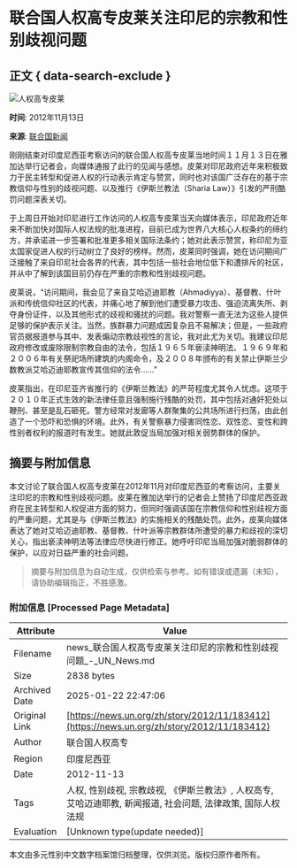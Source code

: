 # 联合国人权高专皮莱关注印尼的宗教和性别歧视问题

## 正文 { data-search-exclude }


![人权高专皮莱](https://global.unitednations.entermediadb.net/assets/mediadb/services/module/asset/downloads/preset/assets/2012/10/15788/image1170x530cropped.jpg)

**时间**: 2012年11月13日

**来源**: [联合国新闻](https://news.un.org/zh/story/2012/11/183412)

刚刚结束对印度尼西亚考察访问的联合国人权高专皮莱当地时间１１月１３日在雅加达举行记者会，向媒体通报了此行的见闻与感想。皮莱对印尼政府近年来积极致力于民主转型和促进人权的行动表示肯定与赞赏，同时也对该国广泛存在的基于宗教信仰与性别的歧视问题、以及推行《伊斯兰教法（Sharia Law）》引发的严刑酷罚问题深表关切。

于上周日开始对印尼进行工作访问的人权高专皮莱当天向媒体表示，印尼政府近年来不断加快对国际人权法规的批准进程，目前已成为世界八大核心人权条约的缔约方，并承诺进一步签署和批准更多相关国际法条约；她对此表示赞赏，称印尼为亚太国家促进人权的行动树立了良好的榜样。然而，皮莱同时强调，她在访问期间广泛接触了来自印尼社会各界的代表，其中包括一些社会地位低下和遭排斥的社区，并从中了解到该国目前仍存在严重的宗教和性别歧视问题。

皮莱说，“访问期间，我会见了来自艾哈迈迪耶教（Ahmadiyya）、基督教、什叶派和传统信仰社区的代表，并痛心地了解到他们遭受暴力攻击、强迫流离失所、剥夺身份证件，以及其他形式的歧视和骚扰的问题。我对警察一直无法为这些人提供足够的保护表示关注。当然，族群暴力问题成因复杂且不易解决；但是，一些政府官员据报道参与其中、发表煽动宗教歧视性的言论，我对此尤为关切。我建议印尼政府修改或废除限制宗教自由的法令，包括１９６５年亵渎神明法、１９６９年和２００６年有关祭祀场所建筑的内阁命令，及２００８年颁布的有关禁止伊斯兰少数教派艾哈迈迪耶教宣传其信仰的法令……”

皮莱指出，在印尼亚齐省推行的《伊斯兰教法》的严苛程度尤其令人忧虑。这项于２０１０年正式生效的新法律任意且强制施行残酷的处罚，其中包括对通奸犯处以鞭刑、甚至是乱石砸死。警方经常对发廊等人群聚集的公共场所进行扫荡，由此创造了一个恐吓和恐惧的环境。此外，有关警察暴力侵害同性恋、双性恋、变性和跨性别者权利的报道时有发生。她就此敦促当局加强对相关弱势群体的保护。
<!-- tcd_original_link https://news.un.org/zh/story/2012/11/183412 -->


## 摘要与附加信息

<!-- tcd_abstract -->
本文讨论了联合国人权高专皮莱在2012年11月对印度尼西亚的考察访问，主要关注印尼的宗教和性别歧视问题。皮莱在雅加达举行的记者会上赞扬了印度尼西亚政府在民主转型和人权促进方面的努力，但同时强调该国在宗教信仰和性别歧视方面的严重问题，尤其是与《伊斯兰教法》的实施相关的残酷处罚。此外，皮莱向媒体表达了她对艾哈迈迪耶教、基督教、什叶派等宗教群体所遭受的暴力和歧视的深切关心，指出亵渎神明法等法律应尽快进行修正。她呼吁印尼当局加强对脆弱群体的保护，以应对日益严重的社会问题。
<!-- tcd_abstract_end -->

> 摘要与附加信息为自动生成，仅供检索与参考。如有错误或遗漏（未知），请协助编辑指正，不胜感激。

### 附加信息 [Processed Page Metadata]

| Attribute       | Value                                  |
|-----------------|----------------------------------------|
| Filename        | news_联合国人权高专皮莱关注印尼的宗教和性别歧视问题_-_UN_News.md                             |
| Size            | 2838 bytes                           |
| Archived Date   | 2025-01-22 22:47:06                             |
| Original Link   | [https://news.un.org/zh/story/2012/11/183412](https://news.un.org/zh/story/2012/11/183412)                       |
| Author          | 联合国人权高专                               |
| Region          | 印度尼西亚                               |
| Date            | 2012-11-13                                 |
| Tags            | 人权, 性别歧视, 宗教歧视, 《伊斯兰教法》, 人权高专, 艾哈迈迪耶教, 新闻报道, 社会问题, 法律政策, 国际人权法规                                 |
| Evaluation            | [Unknown type(update needed)]                                 |
<!-- tcd_table_end -->

本文由多元性别中文数字档案馆归档整理，仅供浏览。版权归原作者所有。
